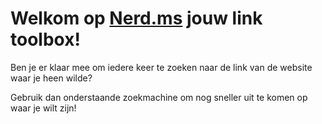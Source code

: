 # Welkom op [Nerd.ms](https://nerd.ms) jouw link toolbox!

Ben je er klaar mee om iedere keer te zoeken naar de link van de website waar je heen wilde?

Gebruik dan onderstaande zoekmachine om nog sneller uit te komen op waar je wilt zijn!